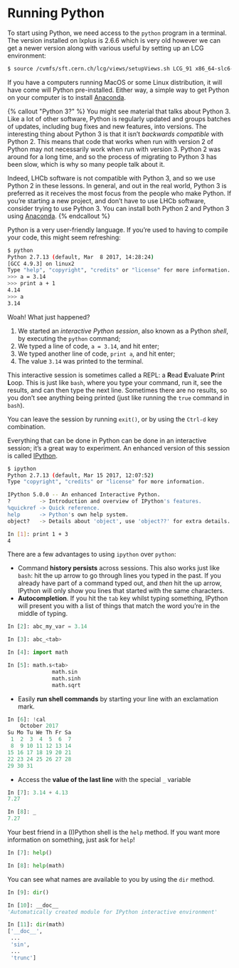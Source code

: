 # Running Python

To start using Python, we need access to the `python` program in a terminal.
The version installed on lxplus is 2.6.6 which is very old however we can get
a newer version along with various useful by setting up an LCG environment:

```bash
$ source /cvmfs/sft.cern.ch/lcg/views/setupViews.sh LCG_91 x86_64-slc6-gcc62-opt
```

If you have a computers running MacOS or some Linux distribution, it will have 
come will Python pre-installed. Either way, a simple way to get Python on your 
computer is to install [Anaconda][anaconda].

{% callout "Python 3?" %}
You might see material that talks about Python 3. Like a lot of other software, 
Python is regularly updated and groups batches of updates, including bug fixes 
and new features, into versions. The interesting thing about Python 3 is that 
it isn’t _backwards compatible_ with Python 2. This means that code that works 
when run with version 2 of Python may not necessarily work when run with 
version 3. Python 2 was around for a long time, and so the process of migrating to Python 3 has been slow, which is why so many people talk about it.

Indeed, LHCb software is not compatible with Python 3, and so we use Python 2 
in these lessons. In general, and out in the real world, Python 3 is preferred 
as it receives the most focus from the people who make Python. If you’re 
starting a new project, and don’t have to use LHCb software, consider trying to 
use Python 3. You can install both Python 2 and Python 3 using 
[Anaconda](https://www.anaconda.com/download/).
{% endcallout %}

Python is a very user-friendly language. If you’re used to having to compile 
your code, this might seem refreshing:

```bash
$ python
Python 2.7.13 (default, Mar  8 2017, 14:28:24)
[GCC 4.9.3] on linux2
Type "help", "copyright", "credits" or "license" for more information.
>>> a = 3.14
>>> print a + 1
4.14
>>> a
3.14
```

Woah! What just happened?

1. We started an _interactive Python session_, also known as a Python _shell_, 
   by executing the `python` command;
2. We typed a line of code, `a = 3.14`, and hit enter;
3. We typed another line of code, `print a`, and hit enter;
4. The value `3.14` was printed to the terminal.

This interactive session is sometimes called a REPL: a **R**ead **E**valuate 
**P**rint **L**oop. This is just like `bash`, where you type your command, run 
it, see the results, and can then type the next line. Sometimes there are no 
results, so you don’t see anything being printed (just like running the `true` 
command in `bash`).

You can leave the session by running `exit()`, or by using the `Ctrl-d` key 
combination.

Everything that can be done in Python can be done in an interactive session; 
it’s a great way to experiment. An enhanced version of this session is called 
[IPython][ipython].

```bash
$ ipython
Python 2.7.13 (default, Mar 15 2017, 12:07:52)
Type "copyright", "credits" or "license" for more information.

IPython 5.0.0 -- An enhanced Interactive Python.
?         -> Introduction and overview of IPython's features.
%quickref -> Quick reference.
help      -> Python's own help system.
object?   -> Details about 'object', use 'object??' for extra details.

In [1]: print 1 + 3
4
```

There are a few advantages to using `ipython` over `python`:

* Command **history persists** across sessions. This also works just like 
  `bash`: hit the up arrow to go through lines you typed in the past. If you 
  already have part of a command typed out, and _then_ hit the up arrow, 
  IPython will only show you lines that started with the same characters.
* **Autocompletion**. If you hit the `tab` key whilst typing something, IPython 
  will present you with a list of things that match the word you’re in the 
  middle of typing.

```python
In [2]: abc_my_var = 3.14

In [3]: abc_<tab>

In [4]: import math

In [5]: math.s<tab>
              math.sin
              math.sinh
              math.sqrt
```

* Easily **run shell commands** by starting your line with an exclamation mark.

```python
In [6]: !cal
    October 2017
Su Mo Tu We Th Fr Sa
 1  2  3  4  5  6  7
 8  9 10 11 12 13 14
15 16 17 18 19 20 21
22 23 24 25 26 27 28
29 30 31
```

* Access the **value of the last line** with the special `_` variable

```python
In [7]: 3.14 + 4.13
7.27

In [8]: _
7.27
```

Your best friend in a (I)Python shell is the `help` method. If you want more 
information on something, just ask for `help`!

```python
In [7]: help()

In [8]: help(math)
```

You can see what names are available to you by using the `dir` method.

```python
In [9]: dir()

In [10]: __doc__
'Automatically created module for IPython interactive environment'

In [11]: dir(math)
['__doc__',
 ...
 'sin',
 ...
 'trunc']
```

[anaconda]: https://www.anaconda.com/download/
[ipython]: https://ipython.org/

